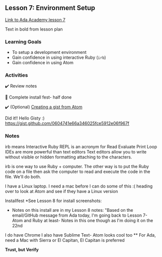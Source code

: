 ## Lesson 7: Environment Setup

[Link to Ada Academy lesson 7](https://github.com/Ada-Developers-Academy/jump-start/tree/master/preparing-to-code/environment-setup)

Text in bold from lesson plan 

### Learning Goals
* To setup a development environment
* Gain confidence in using interactive Ruby (`irb`)
* Gain confidence in using Atom

### Activities
:heavy_check_mark: Review notes

:large_orange_diamond: Complete install fest- half done

:heavy_check_mark: (Optional) [Creating a gist from Atom](gist-from-atom.md)

Did it!! Hello Gisty :) https://gist.github.com/0604741e66a346025fce5912e06f967f

### Notes

irb means Interactive Ruby
REPL is an acronym for Read Evaluate Print Loop
IDEs are more powerful than text editors
Text editors allow you to write without visible or hidden formatting attaching to the characters. 

irb is one way to use Ruby + computer. The other way is to put the Ruby code on a file then ask the computer to read and execute the code in the file. We'll do both. 

I have a Linux laptop. I need a mac before I can do some of this :( heading over to look at Atom and see if they have a Linux version

Installfest *See Lesson 8 for install screenshots:
- Notes on this install are in my Lesson 8 notes: "Based on the email/GitHub message from Ada today, I'm going back to Lesson 7- Atom and Ruby at least- Notes in this one though as I'm doing it on the 22nd

I do have Chrome
I also have Sublime Text- Atom looks cool too 
** For Ada, need a Mac with Sierra or El Capitan, El Capitan is preferred

**Trust, but Verify**




